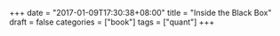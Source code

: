 +++
date = "2017-01-09T17:30:38+08:00"
title = "Inside the Black Box"
draft = false
categories = ["book"]
tags = ["quant"]
+++